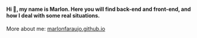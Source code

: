 #### Hi 👋, my name is Marlon. Here you will find back-end and front-end, and how I deal with some real situations.

More about me: [marlonfaraujo.github.io](https://marlonfaraujo.github.io)
